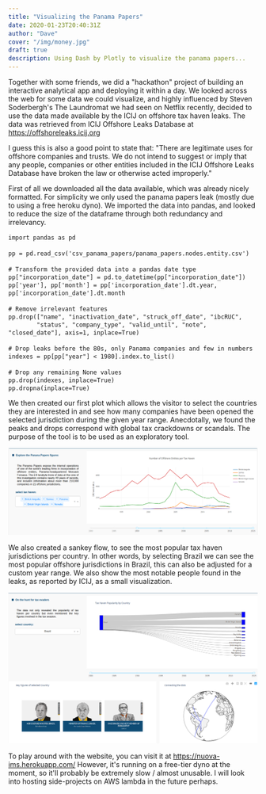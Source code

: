 ```yaml
---
title: "Visualizing the Panama Papers"
date: 2020-01-23T20:40:31Z
author: "Dave"
cover: "/img/money.jpg"
draft: true
description: Using Dash by Plotly to visualize the panama papers...
---
```


Together with some friends, we did a "hackathon" project of building an interactive analytical app and deploying it within a day. We looked across the web for some data we could visualize, and highly influenced by Steven Soderbergh's The Laundromat we had seen on Netflix recently, decided to use the data made available by the ICIJ on offshore tax haven leaks.  The data was retrieved from ICIJ Offshore Leaks Database at https://offshoreleaks.icij.org

I guess this is also a good point to state that: "There are legitimate uses for offshore companies and trusts. We do not intend to suggest or imply that any people, companies or other entities included in the ICIJ Offshore Leaks Database have broken the law or otherwise acted improperly."

First of all we downloaded all the data available, which was already nicely formatted. For simplicity we only used the panama papers leak (mostly due to using a free heroku dyno). We imported the data into pandas, and looked to reduce the size of the dataframe through both redundancy and irrelevancy.

```
import pandas as pd

pp = pd.read_csv('csv_panama_papers/panama_papers.nodes.entity.csv')

# Transform the provided data into a pandas date type
pp["incorporation_date"] = pd.to_datetime(pp["incorporation_date"])
pp['year'], pp['month'] = pp['incorporation_date'].dt.year, pp['incorporation_date'].dt.month

# Remove irrelevant features
pp.drop(["name", "inactivation_date", "struck_off_date", "ibcRUC",
        "status", "company_type", "valid_until", "note", "closed_date"], axis=1, inplace=True)

# Drop leaks before the 80s, only Panama companies and few in numbers
indexes = pp[pp["year"] < 1980].index.to_list()

# Drop any remaining None values
pp.drop(indexes, inplace=True)
pp.dropna(inplace=True)
```

We then created our first plot which allows the visitor to select the countries they are interested in and see how many companies have been opened the selected jurisdiction during the given year range. Anecdotally, we found the peaks and drops correspond with global tax crackdowns or scandals. The purpose of the tool is to be used as an exploratory tool.


![](/img/panama_jurisdiction.png)


We also created a sankey flow, to see the most popular tax haven jurisdictions per country. In other words, by selecting Brazil we can see the most popular offshore jurisdictions in Brazil, this can also be adjusted for a custom year range. We also show the most notable people found in the leaks, as reported by ICIJ, as a small visualization.

![](/img/panama_brazil.png)

To play around with the website, you can visit it at https://nuova-ims.herokuapp.com/ However, it's running on a free-tier dyno at the moment, so it'll probably be extremely slow / almost unusable. I will look into hosting side-projects on AWS lambda in the future perhaps.